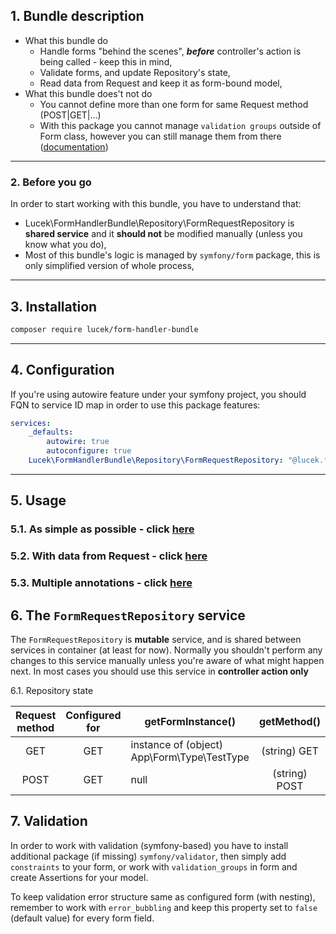 ## 1. Bundle description
- What this bundle do
    - Handle forms "behind the scenes", ***before*** controller's action is being called - keep this in mind,
    - Validate forms, and update Repository's state,
    - Read data from Request and keep it as form-bound model,
- What this bundle does't not do
    - You cannot define more than one form for same Request method (POST|GET|...)
    - With this package you cannot manage `validation groups` outside of Form class, however you can still manage them from there ([documentation](https://symfony.com/doc/current/form/validation_groups.html)) 
___
### 2. Before you go
In order to start working with this bundle, you have to understand that:
- Lucek\FormHandlerBundle\Repository\FormRequestRepository is **shared service** and it **should not** be modified manually (unless you know what you do),
- Most of this bundle's logic is managed by `symfony/form` package, this is only simplified version of whole process,
___
## 3. Installation 
```bash
composer require lucek/form-handler-bundle
```
___
## 4. Configuration
If you're using autowire feature under your symfony project, you should FQN to service ID map in order to use this package features:
```yaml
services:
    _defaults:
        autowire: true
        autoconfigure: true
    Lucek\FormHandlerBundle\Repository\FormRequestRepository: "@lucek.form_handler.repository.form_request_repository"
```
___
## 5. Usage
### 5.1. As simple as possible - click [here](/doc/simple.md)
### 5.2. With data from Request - click [here](/doc/data_from_request.md)
### 5.3. Multiple annotations - click [here](/doc/multiple_annotations.md)

## 6. The `FormRequestRepository` service
The `FormRequestRepository` is **mutable** service, and is shared between services in container (at least for now). Normally you shouldn't perform any changes to this service manually unless you're aware of what might happen next. In most cases you should use this service in **controller action only**

6.1. Repository state

| Request method | Configured for | getFormInstance()        | getMethod()          | getData()                         | isSubmitted() | isValid() | isFresh() | getValidation() |
| :--------------: | :--------------: | ------------------------ |:---------------------:| --------------------------------:| -------------:| ---------:| ---------:| ---------------:|
| GET | GET | instance of (object) App\Form\Type\TestType      | (string) GET | model | true | true | false | (array) [] |
| POST | GET | null      | (string) POST | null | false | true | true | (array) [] |


## 7. Validation
In order to work with validation (symfony-based) you have to install additional package (if missing) `symfony/validator`, then simply add `constraints` to your form, or work with `validation_groups` in form and create Assertions for your model.

To keep validation error structure same as configured form (with nesting), remember to work with `error_bubbling` and keep this property set to `false` (default value) for every form field.
